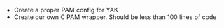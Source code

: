 - Create a proper PAM config for YAK
- Create our own C PAM wrapper. Should be less than 100 lines of code